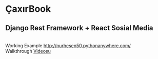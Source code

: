 <h1>ÇaxırBook</h1>
<h2>Django Rest Framework + React Sosial Media</h2>
<br>
Working Example <a href="http://nurhesen50.pythonanywhere.com/">http://nurhesen50.pythonanywhere.com/</a>
<br>
Walkthrough <a href="https://www.youtube.com/watch?v=vON92Vosf_M">Videosu</a>
